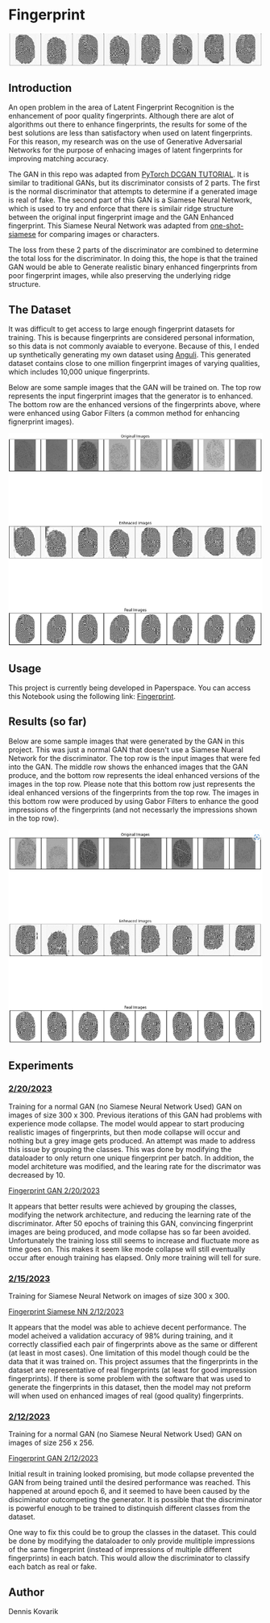 # Fingerprint

![Sample Images](https://github.com/denkovarik/Fingerprint/blob/main/images/GAN%20Generated%20Images.PNG)

## Introduction
An open problem in the area of Latent Fingerprint Recognition is the enhancement of poor quality fingerprints. Although there are alot of algorithms out there to enhance fingerprints, the results for some of the best solutions are less than satisfactory when used on latent fingerprints. For this reason, my research was on the use of Generative Adversarial Networks for the purpose of enhacing images of latent fingerprints for improving matching accuracy.

The GAN in this repo was adapted from [PyTorch DCGAN TUTORIAL](https://pytorch.org/tutorials/beginner/dcgan_faces_tutorial.html). It is similar to traditional GANs, but its discriminator consists of 2 parts. The first is the normal discriminator that attempts to determine if a generated image is real of fake. The second part of this GAN is a Siamese Neural Network, which is used to try and enforce that there is similair ridge structure between the original input fingerprint image and the GAN Enhanced fingerprint. This Siamese Neural Network was adapted from [one-shot-siamese](https://github.com/kevinzakka/one-shot-siamese) for comparing images or characters.

The loss from these 2 parts of the discriminator are combined to determine the total loss for the discriminator. In doing this, the hope is that the trained GAN would be able to Generate realistic binary enhanced fingerprints from poor fingerprint images, while also preserving the underlying ridge structure.

## The Dataset
It was difficult to get access to large enough fingerprint datasets for training. This is because fingerprints are considered personal information, so this data is not commonly avaiable to everyone. Because of this, I ended up synthetically generating my own dataset using [Anguli](https://dsl.cds.iisc.ac.in/projects/Anguli/). This generated dataset contains close to one million fingerprint images of varying qualities, which includes 10,000 unique fingerprints. 

Below are some sample images that the GAN will be trained on. The top row represents the input fingerprint images that the generator is to enhanced. The bottom row are the enhanced versions of the fingerprints above, where were enhanced using Gabor Filters (a common method for enhancing fignerprint images).

![Sample Images](https://github.com/denkovarik/Fingerprint/blob/main/images/generated%20fingerprints%20comp%2020230220.PNG)

## Usage
This project is currently being developed in Paperspace. You can access this Notebook using the following link: [Fingerprint](https://console.paperspace.com/denkovarik123/notebook/r8krvughxoashik).

## Results (so far)
Below are some sample images that were generated by the GAN in this project. This was just a normal GAN that doesn't use a Siamese Nueral Network for the discriminator. The top row is the input images that were fed into the GAN. The middle row shows the enhanced images that the GAN produce, and the bottom row represents the ideal enhanced versions of the images in the top row. Please note that this bottom row just represents the ideal enhanced versions of the fingerprints from the top row. The images in this bottom row were produced by using Gabor Filters to enhance the good impressions of the fingerprints (and not necessarly the impressions shown in the top row).

![Sample Results](https://github.com/denkovarik/Fingerprint/blob/Dev/images/generated%20fingerprints.PNG)

## Experiments
### <ins>2/20/2023</ins>  
Training for a normal GAN (no Siamese Neural Network Used) GAN on images of size 300 x 300. Previous iterations of this GAN had problems with experience mode collapse. The model would appear to start producing realistic images of fingerprints, but then mode collapse will occur and nothing but a grey image gets produced. An attempt was made to address this issue by grouping the classes. This was done by modifying the dataloader to only return one unique fingerprint per batch. In addition, the model architeture was modified, and the learing rate for the discrimator was decreased by 10. 

[Fingerprint GAN 2/20/2023](https://denkovarik.github.io/Fingerprint/Experiments/Fingerprint%20GAN_20230220.html)  

It appears that better results were achieved by grouping the classes, modifying the network architecture, and reducing the learning rate of the discriminator. After 50 epochs of training this GAN, convincing fingerprint images are being produced, and mode collapse has so far been avoided. Unfortunately the training loss still seems to increase and fluctuate more as time goes on. This makes it seem like mode collapse will still eventually occur after enough training has elapsed. Only more training will tell for sure.

### <ins>2/15/2023</ins>  
Training for Siamese Neural Network on images of size 300 x 300.    

[Fingerprint Siamese NN 2/12/2023](https://denkovarik.github.io/Fingerprint/Experiments/Fingerprint%20Siamese%20Neural%20Network_20230215.html)  

It appears that the model was able to achieve decent performance. The model acheived a validation accuracy of 98% during training, and it correctly classified each pair of fingerprints above as the same or different (at least in most cases). One limitation of this model though could be the data that it was trained on. This project assumes that the fingerprints in the dataset are representative of real fingerprints (at least for good impression fingerprints). If there is some problem with the software that was used to generate the fingerprints in this dataset, then the model may not preform will when used on enhanced images of real (good quality) fingerprints.

### <ins>2/12/2023</ins>  
Training for a normal GAN (no Siamese Neural Network Used) GAN on images of size 256 x 256.    

[Fingerprint GAN 2/12/2023](https://denkovarik.github.io/Fingerprint/Experiments/Fingerprint%20GAN_20230212.html)  

Initial result in training looked promising, but mode collapse prevented the GAN from being trained until the desired performance was reached. This happened at around epoch 6, and it seemed to have been caused by the disciminator outcompeting the generator. It is possible that the discriminator is powerful enough to be trained to distinquish different classes from the dataset.  

One way to fix this could be to group the classes in the dataset. This could be done by modifying the dataloader to only provide mulitiple impressions of the same fingerprint (instead of impressions of multiple different fingerprints) in each batch. This would allow the discriminator to classify each batch as real or fake. 

## Author
Dennis Kovarik
